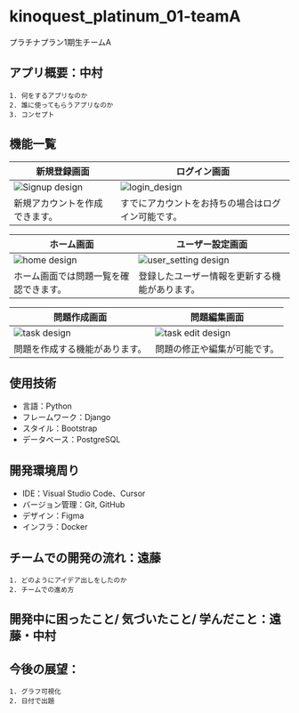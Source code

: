 # kinoquest_platinum_01-teamA
プラチナプラン1期生チームA

## アプリ概要：中村
    1. 何をするアプリなのか
    2. 誰に使ってもらうアプリなのか
    3. コンセプト
## 機能一覧
| 新規登録画面 | ログイン画面 |
| - | - |
|![Signup design](https://github.com/user-attachments/assets/693cd0d3-91e6-423f-bdb0-f9f80210257d) | ![login_design](https://github.com/user-attachments/assets/265ec061-a117-40e3-b5e6-e1df9a96e1de)|
| 新規アカウントを作成できます。 | すでにアカウントをお持ちの場合はログイン可能です。 |

| ホーム画面 | ユーザー設定画面 |
| - | - |
| ![home design](https://github.com/user-attachments/assets/27776868-a91d-4bcd-8f32-aaa9455ca2cd) | ![user_setting design](https://github.com/user-attachments/assets/bcba281c-c78a-4a77-a1d3-47d8511b3661) |
| ホーム画面では問題一覧を確認できます。 | 登録したユーザー情報を更新する機能があります。 |

| 問題作成画面 | 問題編集画面 |
| - | - |
| ![task design](https://github.com/user-attachments/assets/47b810d3-c991-4e2e-8ef3-edddfc9a5620) | ![task edit design](https://github.com/user-attachments/assets/ad419c6b-5688-4f40-b1ec-3a9b5d27d98c) |
| 問題を作成する機能があります。 | 問題の修正や編集が可能です。 |

## 使用技術
- 言語：Python
- フレームワーク：Django
- スタイル：Bootstrap
- データベース：PostgreSQL
## 開発環境周り
- IDE：Visual Studio Code、Cursor
- バージョン管理：Git, GitHub
- デザイン：Figma
- インフラ：Docker
## チームでの開発の流れ：遠藤
    1. どのようにアイデア出しをしたのか
    2. チームでの進め方
## 開発中に困ったこと/ 気づいたこと/ 学んだこと：遠藤・中村
## 今後の展望：
    1. グラフ可視化
    2. 日付で出題


